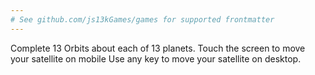 ```yaml
---
# See github.com/js13kGames/games for supported frontmatter
---
```

Complete 13 Orbits about each of 13 planets.
Touch the screen to move your satellite on mobile
Use any key to move your satellite on desktop.